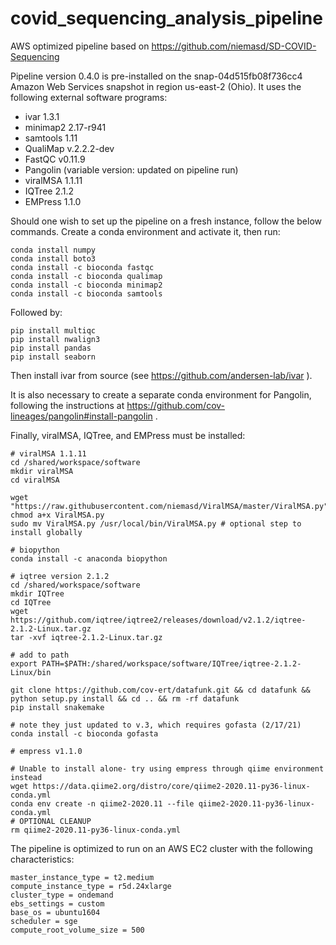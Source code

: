 # covid_sequencing_analysis_pipeline
AWS optimized pipeline based on https://github.com/niemasd/SD-COVID-Sequencing 

Pipeline version 0.4.0 is pre-installed on the snap-04d515fb08f736cc4 Amazon Web Services snapshot in region us-east-2 (Ohio).  It uses the following external software programs:

* ivar 1.3.1
* minimap2 2.17-r941
* samtools 1.11
* QualiMap v.2.2.2-dev
* FastQC v0.11.9
* Pangolin (variable version: updated on pipeline run)
* viralMSA 1.1.11
* IQTree 2.1.2
* EMPress 1.1.0

Should one wish to set up the pipeline on a fresh instance, follow the below commands.
Create a conda environment and activate it, then run:

```
conda install numpy 
conda install boto3
conda install -c bioconda fastqc
conda install -c bioconda qualimap
conda install -c bioconda minimap2
conda install -c bioconda samtools
```

Followed by:
```
pip install multiqc
pip install nwalign3
pip install pandas
pip install seaborn
```

Then install ivar from source (see https://github.com/andersen-lab/ivar ).

It is also necessary to create a separate conda environment for Pangolin, following the instructions at 
https://github.com/cov-lineages/pangolin#install-pangolin .

Finally, viralMSA, IQTree, and EMPress must be installed:

```
# viralMSA 1.1.11
cd /shared/workspace/software
mkdir viralMSA
cd viralMSA

wget "https://raw.githubusercontent.com/niemasd/ViralMSA/master/ViralMSA.py"
chmod a+x ViralMSA.py
sudo mv ViralMSA.py /usr/local/bin/ViralMSA.py # optional step to install globally

# biopython
conda install -c anaconda biopython

# iqtree version 2.1.2
cd /shared/workspace/software
mkdir IQTree
cd IQTree
wget https://github.com/iqtree/iqtree2/releases/download/v2.1.2/iqtree-2.1.2-Linux.tar.gz
tar -xvf iqtree-2.1.2-Linux.tar.gz

# add to path
export PATH=$PATH:/shared/workspace/software/IQTree/iqtree-2.1.2-Linux/bin

git clone https://github.com/cov-ert/datafunk.git && cd datafunk && python setup.py install && cd .. && rm -rf datafunk
pip install snakemake

# note they just updated to v.3, which requires gofasta (2/17/21)
conda install -c bioconda gofasta

# empress v1.1.0

# Unable to install alone- try using empress through qiime environment instead
wget https://data.qiime2.org/distro/core/qiime2-2020.11-py36-linux-conda.yml
conda env create -n qiime2-2020.11 --file qiime2-2020.11-py36-linux-conda.yml
# OPTIONAL CLEANUP
rm qiime2-2020.11-py36-linux-conda.yml
```

The pipeline is optimized to run on an AWS EC2 cluster with the following characteristics:
```
master_instance_type = t2.medium
compute_instance_type = r5d.24xlarge
cluster_type = ondemand
ebs_settings = custom
base_os = ubuntu1604
scheduler = sge
compute_root_volume_size = 500
```
